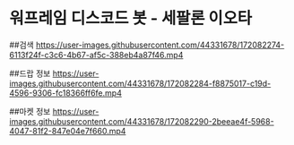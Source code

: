 # 워프레임 디스코드 봇 - 세팔론 이오타

##검색
https://user-images.githubusercontent.com/44331678/172082274-6113f24f-c3c6-4b67-af5c-388eb4a87f46.mp4


##드랍 정보
https://user-images.githubusercontent.com/44331678/172082284-f8875017-c19d-4596-9306-fc18366ff6fe.mp4


##마켓 정보
https://user-images.githubusercontent.com/44331678/172082290-2beeae4f-5968-4047-81f2-847e04e7f660.mp4

